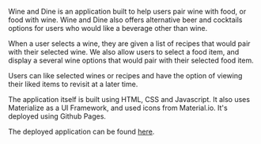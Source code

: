 Wine and Dine is an application built to help users pair wine with food, or food with wine. Wine and Dine also offers alternative beer and cocktails options for users who would like a beverage other than wine.

When a user selects a wine, they are given a list of recipes that would pair with their selected wine. We also allow users to select a food item, and display a several wine options that would pair with their selected food item.

Users can like selected wines or recipes and have the option of viewing their liked items to revisit at a later time.

The application itself is built using HTML, CSS and Javascript. It also uses Materialize as a UI Framework, and used icons from Material.io. It's deployed using Github Pages.

The deployed application can be found [here](https://ucb-bootcamp.github.io/wine-and-dine/).
